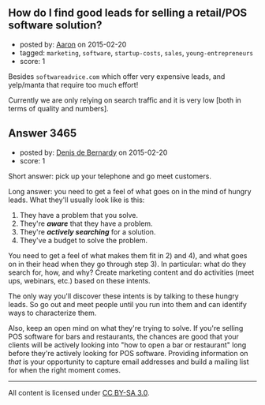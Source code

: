 ## How do I find good leads for selling a retail/POS software solution?

- posted by: [Aaron](https://stackexchange.com/users/5737156/aaron) on 2015-02-20
- tagged: `marketing`, `software`, `startup-costs`, `sales`, `young-entrepreneurs`
- score: 1

Besides `softwareadvice.com` which offer very expensive leads, and yelp/manta that require too much effort!

Currently we are only relying on search traffic and it is very low [both in terms of quality and numbers].


## Answer 3465

- posted by: [Denis de Bernardy](https://stackexchange.com/users/182468/denis-de-bernardy) on 2015-02-20
- score: 1

Short answer: pick up your telephone and go meet customers.

Long answer: you need to get a feel of what goes on in the mind of hungry leads. What they'll usually look like is this:

1. They have a problem that you solve.
2. They're ***aware*** that they have a problem.
3. They're ***actively searching*** for a solution.
4. They've a budget to solve the problem.

You need to get a feel of what makes them fit in 2) and 4), and what goes on in their head when they go through step 3). In particular: what do they search for, how, and why? Create marketing content and do activities (meet ups, webinars, etc.) based on these intents.

The only way you'll discover these intents is by talking to these hungry leads. So go out and meet people until you run into them and can identify ways to characterize them.

Also, keep an open mind on what they're trying to solve. If you're selling POS software for bars and restaurants, the chances are good that your clients will be actively looking into "how to open a bar or restaurant" long before they're actively looking for POS software. Providing information on *that* is your opportunity to capture email addresses and build a mailing list for when the right moment comes.



---

All content is licensed under [CC BY-SA 3.0](https://creativecommons.org/licenses/by-sa/3.0/).
